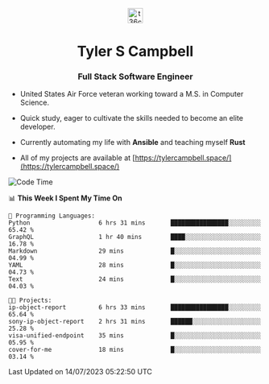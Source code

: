 <p align="center">
<a href="https://www.linkedin.com/in/t36campbell" target="blank"><img align="center" src="https://ik.imagekit.io/t36campbell/Portfolio/linkedin.png.original_m8bbGgPh6.png" alt="t36campbell" height="30" width="30" /></a>
</p>
<h1 align="center">Tyler S Campbell</h1>
<h3 align="center">Full Stack Software Engineer</h3>

* United States Air Force veteran working toward a M.S. in Computer Science.

* Quick study, eager to cultivate the skills needed to become an elite developer.

* Currently automating my life with **Ansible** and teaching myself **Rust**

* All of my projects are available at [https://tylercampbell.space/](https://tylercampbell.space/)

<!--START_SECTION:waka-->
![Code Time](http://img.shields.io/badge/Code%20Time-2%2C616%20hrs%2031%20mins-blue)

📊 **This Week I Spent My Time On** 

```text
💬 Programming Languages: 
Python                   6 hrs 31 mins       ████████████████░░░░░░░░░   65.42 % 
GraphQL                  1 hr 40 mins        ████░░░░░░░░░░░░░░░░░░░░░   16.78 % 
Markdown                 29 mins             █░░░░░░░░░░░░░░░░░░░░░░░░   04.99 % 
YAML                     28 mins             █░░░░░░░░░░░░░░░░░░░░░░░░   04.73 % 
Text                     24 mins             █░░░░░░░░░░░░░░░░░░░░░░░░   04.03 % 

🐱‍💻 Projects: 
ip-object-report         6 hrs 33 mins       ████████████████░░░░░░░░░   65.64 % 
sony-ip-object-report    2 hrs 31 mins       ██████░░░░░░░░░░░░░░░░░░░   25.28 % 
visa-unified-endpoint    35 mins             █░░░░░░░░░░░░░░░░░░░░░░░░   05.95 % 
cover-for-me             18 mins             █░░░░░░░░░░░░░░░░░░░░░░░░   03.14 % 
```


 Last Updated on 14/07/2023 05:22:50 UTC
<!--END_SECTION:waka-->
